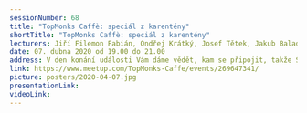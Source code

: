 ```yaml
---
sessionNumber: 68
title: "TopMonks Caffè: speciál z karentény"
shortTitle: "TopMonks Caffè: speciál z karentény"
lecturers: Jiří Filemon Fabián, Ondřej Krátký, Josef Tětek, Jakub Balada
date: 07. dubna 2020 od 19.00 do 21.00
address: V den konání události Vám dáme vědět, kam se připojit, takže Save the date!
link: https://www.meetup.com/TopMonks-Caffe/events/269647341/
picture: posters/2020-04-07.jpg
presentationLink:
videoLink:
---
```

